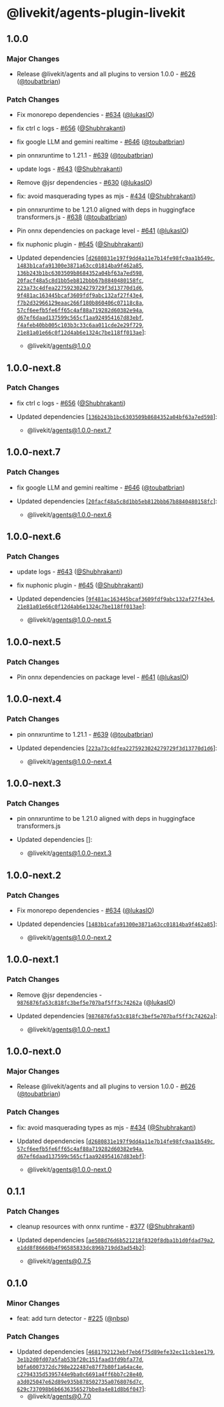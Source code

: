 # @livekit/agents-plugin-livekit

## 1.0.0

### Major Changes

- Release @livekit/agents and all plugins to version 1.0.0 - [#626](https://github.com/livekit/agents-js/pull/626) ([@toubatbrian](https://github.com/toubatbrian))

### Patch Changes

- Fix monorepo dependencies - [#634](https://github.com/livekit/agents-js/pull/634) ([@lukasIO](https://github.com/lukasIO))

- fix ctrl c logs - [#656](https://github.com/livekit/agents-js/pull/656) ([@Shubhrakanti](https://github.com/Shubhrakanti))

- fix google LLM and gemini realtime - [#646](https://github.com/livekit/agents-js/pull/646) ([@toubatbrian](https://github.com/toubatbrian))

- pin onnxruntime to 1.21.1 - [#639](https://github.com/livekit/agents-js/pull/639) ([@toubatbrian](https://github.com/toubatbrian))

- update logs - [#643](https://github.com/livekit/agents-js/pull/643) ([@Shubhrakanti](https://github.com/Shubhrakanti))

- Remove @jsr dependencies - [#630](https://github.com/livekit/agents-js/pull/630) ([@lukasIO](https://github.com/lukasIO))

- fix: avoid masquerading types as mjs - [#434](https://github.com/livekit/agents-js/pull/434) ([@Shubhrakanti](https://github.com/Shubhrakanti))

- pin onnxruntime to be 1.21.0 aligned with deps in huggingface transformers.js - [#638](https://github.com/livekit/agents-js/pull/638) ([@toubatbrian](https://github.com/toubatbrian))

- Pin onnx dependencies on package level - [#641](https://github.com/livekit/agents-js/pull/641) ([@lukasIO](https://github.com/lukasIO))

- fix nuphonic plugin - [#645](https://github.com/livekit/agents-js/pull/645) ([@Shubhrakanti](https://github.com/Shubhrakanti))

- Updated dependencies [[`d2680831e197f9dd4a11e7b14fe98fc9aa1b549c`](https://github.com/livekit/agents-js/commit/d2680831e197f9dd4a11e7b14fe98fc9aa1b549c), [`1483b1cafa91300e3871a63cc01814ba9f462a85`](https://github.com/livekit/agents-js/commit/1483b1cafa91300e3871a63cc01814ba9f462a85), [`136b243b1bc6303509b8684352a04bf63a7ed598`](https://github.com/livekit/agents-js/commit/136b243b1bc6303509b8684352a04bf63a7ed598), [`20facf48a5c8d1bb5eb812bbb67b8840480158fc`](https://github.com/livekit/agents-js/commit/20facf48a5c8d1bb5eb812bbb67b8840480158fc), [`223a73c4dfea2275923024279729f3d13770d1d6`](https://github.com/livekit/agents-js/commit/223a73c4dfea2275923024279729f3d13770d1d6), [`9f481ac163445bcaf3609fdf9abc132af27f43e4`](https://github.com/livekit/agents-js/commit/9f481ac163445bcaf3609fdf9abc132af27f43e4), [`f7b2d32966129eaac266f180b860406c07118c8a`](https://github.com/livekit/agents-js/commit/f7b2d32966129eaac266f180b860406c07118c8a), [`57cf6eefb5fe6ff65c4af88a719282d60382e94a`](https://github.com/livekit/agents-js/commit/57cf6eefb5fe6ff65c4af88a719282d60382e94a), [`d67ef6daad137599c565cf1aa924954167d83ebf`](https://github.com/livekit/agents-js/commit/d67ef6daad137599c565cf1aa924954167d83ebf), [`f4afeb40bb005c103b3c33c6aa011cde2e29f729`](https://github.com/livekit/agents-js/commit/f4afeb40bb005c103b3c33c6aa011cde2e29f729), [`21e81a01e66c0f12d4ab6e1324c7be118ff013ae`](https://github.com/livekit/agents-js/commit/21e81a01e66c0f12d4ab6e1324c7be118ff013ae)]:
  - @livekit/agents@1.0.0

## 1.0.0-next.8

### Patch Changes

- fix ctrl c logs - [#656](https://github.com/livekit/agents-js/pull/656) ([@Shubhrakanti](https://github.com/Shubhrakanti))

- Updated dependencies [[`136b243b1bc6303509b8684352a04bf63a7ed598`](https://github.com/livekit/agents-js/commit/136b243b1bc6303509b8684352a04bf63a7ed598)]:
  - @livekit/agents@1.0.0-next.7

## 1.0.0-next.7

### Patch Changes

- fix google LLM and gemini realtime - [#646](https://github.com/livekit/agents-js/pull/646) ([@toubatbrian](https://github.com/toubatbrian))

- Updated dependencies [[`20facf48a5c8d1bb5eb812bbb67b8840480158fc`](https://github.com/livekit/agents-js/commit/20facf48a5c8d1bb5eb812bbb67b8840480158fc)]:
  - @livekit/agents@1.0.0-next.6

## 1.0.0-next.6

### Patch Changes

- update logs - [#643](https://github.com/livekit/agents-js/pull/643) ([@Shubhrakanti](https://github.com/Shubhrakanti))

- fix nuphonic plugin - [#645](https://github.com/livekit/agents-js/pull/645) ([@Shubhrakanti](https://github.com/Shubhrakanti))

- Updated dependencies [[`9f481ac163445bcaf3609fdf9abc132af27f43e4`](https://github.com/livekit/agents-js/commit/9f481ac163445bcaf3609fdf9abc132af27f43e4), [`21e81a01e66c0f12d4ab6e1324c7be118ff013ae`](https://github.com/livekit/agents-js/commit/21e81a01e66c0f12d4ab6e1324c7be118ff013ae)]:
  - @livekit/agents@1.0.0-next.5

## 1.0.0-next.5

### Patch Changes

- Pin onnx dependencies on package level - [#641](https://github.com/livekit/agents-js/pull/641) ([@lukasIO](https://github.com/lukasIO))

## 1.0.0-next.4

### Patch Changes

- pin onnxruntime to 1.21.1 - [#639](https://github.com/livekit/agents-js/pull/639) ([@toubatbrian](https://github.com/toubatbrian))

- Updated dependencies [[`223a73c4dfea2275923024279729f3d13770d1d6`](https://github.com/livekit/agents-js/commit/223a73c4dfea2275923024279729f3d13770d1d6)]:
  - @livekit/agents@1.0.0-next.4

## 1.0.0-next.3

### Patch Changes

- pin onnxruntime to be 1.21.0 aligned with deps in huggingface transformers.js

- Updated dependencies []:
  - @livekit/agents@1.0.0-next.3

## 1.0.0-next.2

### Patch Changes

- Fix monorepo dependencies - [#634](https://github.com/livekit/agents-js/pull/634) ([@lukasIO](https://github.com/lukasIO))

- Updated dependencies [[`1483b1cafa91300e3871a63cc01814ba9f462a85`](https://github.com/livekit/agents-js/commit/1483b1cafa91300e3871a63cc01814ba9f462a85)]:
  - @livekit/agents@1.0.0-next.2

## 1.0.0-next.1

### Patch Changes

- Remove @jsr dependencies - [`9876876fa53c818fc3bef5e707baf5ff3c74262a`](https://github.com/livekit/agents-js/commit/9876876fa53c818fc3bef5e707baf5ff3c74262a) ([@lukasIO](https://github.com/lukasIO))

- Updated dependencies [[`9876876fa53c818fc3bef5e707baf5ff3c74262a`](https://github.com/livekit/agents-js/commit/9876876fa53c818fc3bef5e707baf5ff3c74262a)]:
  - @livekit/agents@1.0.0-next.1

## 1.0.0-next.0

### Major Changes

- Release @livekit/agents and all plugins to version 1.0.0 - [#626](https://github.com/livekit/agents-js/pull/626) ([@toubatbrian](https://github.com/toubatbrian))

### Patch Changes

- fix: avoid masquerading types as mjs - [#434](https://github.com/livekit/agents-js/pull/434) ([@Shubhrakanti](https://github.com/Shubhrakanti))

- Updated dependencies [[`d2680831e197f9dd4a11e7b14fe98fc9aa1b549c`](https://github.com/livekit/agents-js/commit/d2680831e197f9dd4a11e7b14fe98fc9aa1b549c), [`57cf6eefb5fe6ff65c4af88a719282d60382e94a`](https://github.com/livekit/agents-js/commit/57cf6eefb5fe6ff65c4af88a719282d60382e94a), [`d67ef6daad137599c565cf1aa924954167d83ebf`](https://github.com/livekit/agents-js/commit/d67ef6daad137599c565cf1aa924954167d83ebf)]:
  - @livekit/agents@1.0.0-next.0

## 0.1.1

### Patch Changes

- cleanup resources with onnx runtime - [#377](https://github.com/livekit/agents-js/pull/377) ([@Shubhrakanti](https://github.com/Shubhrakanti))

- Updated dependencies [[`ae508d76d6b521218f8320f8dba1b1d0fdad79a2`](https://github.com/livekit/agents-js/commit/ae508d76d6b521218f8320f8dba1b1d0fdad79a2), [`e1dd8f86660b4f96585833dc896b719dd3ad54b2`](https://github.com/livekit/agents-js/commit/e1dd8f86660b4f96585833dc896b719dd3ad54b2)]:
  - @livekit/agents@0.7.5

## 0.1.0

### Minor Changes

- feat: add turn detector - [#225](https://github.com/livekit/agents-js/pull/225) ([@nbsp](https://github.com/nbsp))

### Patch Changes

- Updated dependencies [[`4681792123ebf7eb6f75d89efe32ec11cb1ee179`](https://github.com/livekit/agents-js/commit/4681792123ebf7eb6f75d89efe32ec11cb1ee179), [`3e1b2d0fd07a5fab53bf20c151faad3fd9bfa77d`](https://github.com/livekit/agents-js/commit/3e1b2d0fd07a5fab53bf20c151faad3fd9bfa77d), [`b0fa6007372dc798e222487e87f7b80f1a64ac4e`](https://github.com/livekit/agents-js/commit/b0fa6007372dc798e222487e87f7b80f1a64ac4e), [`c2794335d5395744e9ba0c6691a4ff6bb7c28e40`](https://github.com/livekit/agents-js/commit/c2794335d5395744e9ba0c6691a4ff6bb7c28e40), [`a3d025047e62d89e935b878502735a0768076d7c`](https://github.com/livekit/agents-js/commit/a3d025047e62d89e935b878502735a0768076d7c), [`629c737098b6b6636356527bbe8a4e81d8b6f047`](https://github.com/livekit/agents-js/commit/629c737098b6b6636356527bbe8a4e81d8b6f047)]:
  - @livekit/agents@0.7.0

